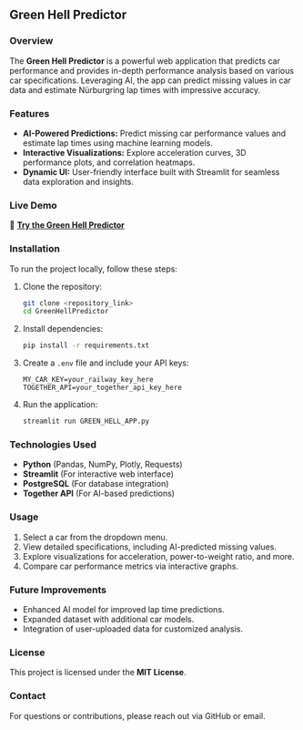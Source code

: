 ## Green Hell Predictor

### Overview
The **Green Hell Predictor** is a powerful web application that predicts car performance and provides in-depth performance analysis based on various car specifications. Leveraging AI, the app can predict missing values in car data and estimate Nürburgring lap times with impressive accuracy.

### Features
- **AI-Powered Predictions:** Predict missing car performance values and estimate lap times using machine learning models.
- **Interactive Visualizations:** Explore acceleration curves, 3D performance plots, and correlation heatmaps.
- **Dynamic UI:** User-friendly interface built with Streamlit for seamless data exploration and insights.

### Live Demo
🔗 [**Try the Green Hell Predictor**](https://greenhellpredictor.streamlit.app/)

### Installation
To run the project locally, follow these steps:
1. Clone the repository:
   ```bash
   git clone <repository_link>
   cd GreenHellPredictor
   ```
2. Install dependencies:
   ```bash
   pip install -r requirements.txt
   ```
3. Create a `.env` file and include your API keys:
   ```plaintext
   MY_CAR_KEY=your_railway_key_here
   TOGETHER_API=your_together_api_key_here
   ```
4. Run the application:
   ```bash
   streamlit run GREEN_HELL_APP.py
   ```

### Technologies Used
- **Python** (Pandas, NumPy, Plotly, Requests)
- **Streamlit** (For interactive web interface)
- **PostgreSQL** (For database integration)
- **Together API** (For AI-based predictions)

### Usage
1. Select a car from the dropdown menu.
2. View detailed specifications, including AI-predicted missing values.
3. Explore visualizations for acceleration, power-to-weight ratio, and more.
4. Compare car performance metrics via interactive graphs.

### Future Improvements
- Enhanced AI model for improved lap time predictions.
- Expanded dataset with additional car models.
- Integration of user-uploaded data for customized analysis.

### License
This project is licensed under the **MIT License**.

### Contact
For questions or contributions, please reach out via GitHub or email.
